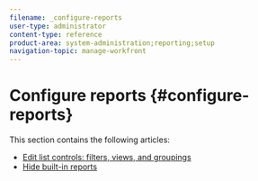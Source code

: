 ```yaml
---
filename: _configure-reports
user-type: administrator
content-type: reference
product-area: system-administration;reporting;setup
navigation-topic: manage-workfront
---
```




# Configure reports {#configure-reports}

This section contains the following articles:



* [Edit list controls: filters, views, and groupings](edit-list-controls-filters-views-groupings.md) 
* [Hide built-in reports](hide-built-in-reports.md) 


